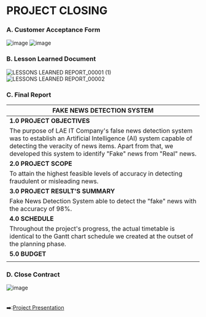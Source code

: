 # PROJECT CLOSING
### A. Customer Acceptance Form
![image](https://user-images.githubusercontent.com/121302293/210250556-46531913-3196-40c9-8f95-2ab6bee52044.png)
![image](https://user-images.githubusercontent.com/121302293/210250655-acdf8d1d-2d45-4e12-8788-fe8a62c86cc4.png)
### B. Lesson Learned Document
![LESSONS LEARNED REPORT_00001 (1)](https://user-images.githubusercontent.com/121302293/210247450-431a88a7-3482-454b-b54b-78b4d95acc22.png)
![LESSONS LEARNED REPORT_00002](https://user-images.githubusercontent.com/121302293/210247209-bc235cce-2515-4aa4-bb7f-a7b9a3e998d2.png)
### C. Final Report
| **FAKE NEWS DETECTION SYSTEM** |
| ------------------------------- |
| **1.0 PROJECT OBJECTIVES** |
| The purpose of LAE IT Company's false news detection system was to establish an Artificial Intelligence (AI) system capable of detecting the veracity of news items. Apart from that, we developed this system to identify "Fake" news from "Real" news. |
| **2.0 PROJECT SCOPE** |
| To attain the highest feasible levels of accuracy in detecting fraudulent or misleading news. |
| **3.0 PROJECT RESULT'S SUMMARY** |
| Fake News Detection System able to detect the "fake" news with the accuracy of 98%. |
| **4.0 SCHEDULE** |
| Throughout the project's progress, the actual timetable is identical to the Gantt chart schedule we created at the outset of the planning phase.  |
| **5.0 BUDGET** |
| |


### D. Close Contract
![image](https://user-images.githubusercontent.com/121302293/210256943-91c6cf1f-241f-4740-8050-cec7d9c3540b.png)
&nbsp;<br>
&nbsp;<br>
&nbsp;<br>
:arrow_right::[Project Presentation](https://github.com/FilleHeureuse/Fake-News-Detection-System/blob/main/Project%20Management%20Plan%20(PMP)/VII.%20Project%20Presentation.md)
